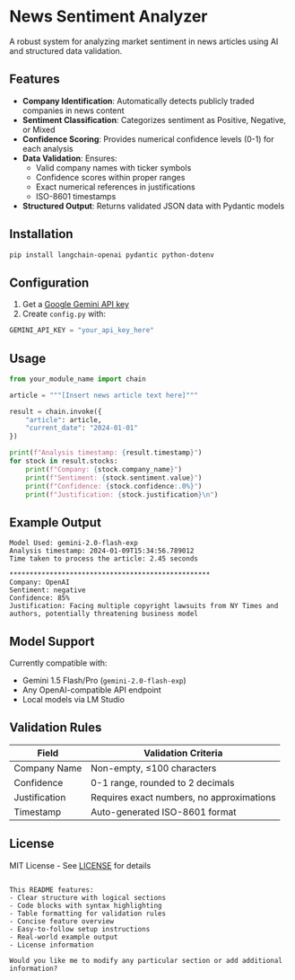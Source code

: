 # News Sentiment Analyzer

A robust system for analyzing market sentiment in news articles using AI and structured data validation.

## Features

- **Company Identification**: Automatically detects publicly traded companies in news content
- **Sentiment Classification**: Categorizes sentiment as Positive, Negative, or Mixed
- **Confidence Scoring**: Provides numerical confidence levels (0-1) for each analysis
- **Data Validation**: Ensures:
  - Valid company names with ticker symbols
  - Confidence scores within proper ranges
  - Exact numerical references in justifications
  - ISO-8601 timestamps
- **Structured Output**: Returns validated JSON data with Pydantic models

## Installation

```bash
pip install langchain-openai pydantic python-dotenv
```

## Configuration

1. Get a [Google Gemini API key](https://aistudio.google.com/app/apikey)
2. Create `config.py` with:
```python
GEMINI_API_KEY = "your_api_key_here"
```

## Usage

```python
from your_module_name import chain

article = """[Insert news article text here]"""

result = chain.invoke({
    "article": article,
    "current_date": "2024-01-01"
})

print(f"Analysis timestamp: {result.timestamp}")
for stock in result.stocks:
    print(f"Company: {stock.company_name}")
    print(f"Sentiment: {stock.sentiment.value}")
    print(f"Confidence: {stock.confidence:.0%}")
    print(f"Justification: {stock.justification}\n")
```

## Example Output

```
Model Used: gemini-2.0-flash-exp
Analysis timestamp: 2024-01-09T15:34:56.789012
Time taken to process the article: 2.45 seconds

**************************************************
Company: OpenAI
Sentiment: negative
Confidence: 85%
Justification: Facing multiple copyright lawsuits from NY Times and authors, potentially threatening business model
```

## Model Support

Currently compatible with:
- Gemini 1.5 Flash/Pro (`gemini-2.0-flash-exp`)
- Any OpenAI-compatible API endpoint
- Local models via LM Studio

## Validation Rules

| Field          | Validation Criteria                     |
|----------------|-----------------------------------------|
| Company Name   | Non-empty, ≤100 characters              |
| Confidence     | 0-1 range, rounded to 2 decimals        |
| Justification  | Requires exact numbers, no approximations |
| Timestamp      | Auto-generated ISO-8601 format          |

## License

MIT License - See [LICENSE](LICENSE) for details
```

This README features:
- Clear structure with logical sections
- Code blocks with syntax highlighting
- Table formatting for validation rules
- Concise feature overview
- Easy-to-follow setup instructions
- Real-world example output
- License information

Would you like me to modify any particular section or add additional information?